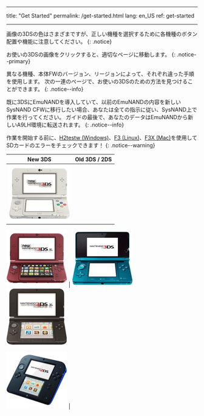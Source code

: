 * * *

title: "Get Started" permalink: /get-started.html lang: en_US ref: get-started

* * *

画像の3DSの色はさまざまですが、正しい機種を選択するために各機種のボタン配置や機能に注意してください。 {: .notice}

お使いの3DSの画像をクリックすると、適切なページに移動します。 {: .notice--primary}

異なる機種、本体FWのバージョン、リージョンによって、それぞれ違った手順を使用します。 次の一連のページで、お使いの3DSのための方法を見つけることができます。 {: .notice--info}

既に3DSにEmuNANDを導入していて、以前のEmuNANDの内容を新しいSysNAND CFWに移行したい場合、あなたは全ての指示に従い、SysNAND上で作業を行ってください。 ガイドの最後で、あなたのデータはEmuNANDから新しいA9LH環境に転送されます。 {: .notice--info}

作業を開始する前に、[H2testw (Windows)](h2testw-(windows))、[F3 (Linux)](f3-(linux))、[F3X (Mac)](f3x-(mac))を使用してSDカードのエラーをチェックできます！ {: .notice--warning}

|                                                         New 3DS                                                          |                                                                                     Old 3DS / 2DS                                                                                     |
|:------------------------------------------------------------------------------------------------------------------------:|:-------------------------------------------------------------------------------------------------------------------------------------------------------------------------------------:|
| [![New 3DS](images/new3ds.png)](get-started-(new-3ds))   
  
[![New 3DS LL](images/new3dsxl.png)](get-started-(new-3ds)) | [![Old 3DS](images/old3ds.png)](get-started-(old-3ds)) &nbsp;&nbsp; [![Old 3DS LL](images/old3dsxl.png)](get-started-(old-3ds))   
  
[![2DS](images/2ds.png)](get-started-(old-3ds)) |